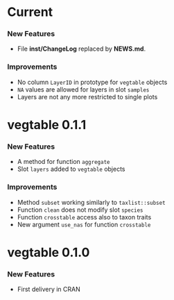 Current
=======

### New Features

* File **inst/ChangeLog** replaced by **NEWS.md**.

### Improvements
* No column `LayerID` in prototype for `vegtable` objects
* `NA` values are allowed for layers in slot `samples`
* Layers are not any more restricted to single plots

vegtable 0.1.1
==============

### New Features

* A method for function `aggregate`
* Slot `layers` added to `vegtable` objects

### Improvements

* Method `subset` working similarly to `taxlist::subset`
* Function `clean` does not modify slot `species`
* Function `crosstable` access also to taxon traits
* New argument `use_nas` for function `crosstable`

vegtable 0.1.0
==============

### New Features

* First delivery in CRAN
